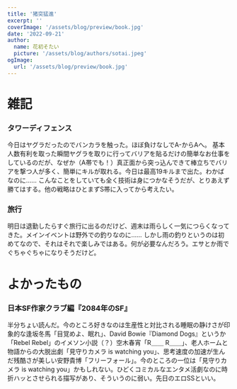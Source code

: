 ```yaml
---
title: '猪突猛進'
excerpt: ''
coverImage: '/assets/blog/preview/book.jpg'
date: '2022-09-21'
author:
  name: 花初そたい
  picture: '/assets/blog/authors/sotai.jpeg'
ogImage:
  url: '/assets/blog/preview/book.jpg'
---
```

# 雑記

### タワーディフェンス
今日はヤグラだったのでバンカラを触った。ほぼ負けなしでA-からAへ。
基本人数有利を取った瞬間ヤグラを取りに行ってバリアを貼るだけの簡単なお仕事をしているのだが、なぜか（A帯でも！）真正面から突っ込んできて棒立ちでバリアを撃つ人が多く、簡単にキルが取れる。今日は最高19キルまで出た。わかばなのに……
こんなことをしていても全く技術は身につかなそうだが、とりあえず勝てはする。他の戦略はひとまずS帯に入ってから考えたい。

### 旅行
明日は退勤したらすぐ旅行に出るのだけど、週末は雨らしく一気につらくなってきた。メインイベントは野外での釣りなのに……
しかし雨の釣りというのは初めてなので、それはそれで楽しみではある。何が必要なんだろう。エサとか雨でぐちゃぐちゃになりそうだけど。

# よかったもの
### 日本SF作家クラブ編『2084年のSF』
半分ちょい読んだ。今のところ好きなのは生産性と対比される睡眠の静けさが印象的な逢坂冬馬「目覚めよ、眠れ」、David Bowie『Diamond Dogs』というか「Rebel Rebel」のイメソン小説（？）空木春宵「R＿＿ R＿＿」、老人ホームと物語からの大脱出劇「見守りカメラ is watching you」、思考速度の加速が生んだ残酷さが美しい安野貴博「フリーフォール」。今のところの一位は「見守りカメラ is watching you」かもしれない。ひどくコミカルなエンタメ活劇なのに時折ハッとさせられる描写があり、そういうのに弱い。先日のエロSSといい。